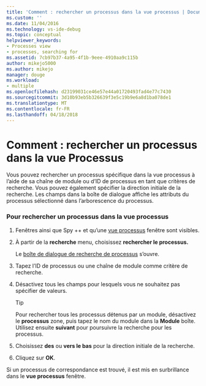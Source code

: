 ```yaml
---
title: 'Comment : rechercher un processus dans la vue processus | Documents Microsoft'
ms.custom: ''
ms.date: 11/04/2016
ms.technology: vs-ide-debug
ms.topic: conceptual
helpviewer_keywords:
- Processes view
- processes, searching for
ms.assetid: 7cb97b37-4a95-4f1b-9eee-4910aa9c115b
author: mikejo5000
ms.author: mikejo
manager: douge
ms.workload:
- multiple
ms.openlocfilehash: d23199031ce46e57e44a01720493fad4e77c7430
ms.sourcegitcommit: 3d10b93eb5b326639f3e5c19b9e6a8d1ba078de1
ms.translationtype: MT
ms.contentlocale: fr-FR
ms.lasthandoff: 04/18/2018
---
```

# <a name="how-to-search-for-a-process-in-processes-view"></a>Comment : rechercher un processus dans la vue Processus
Vous pouvez rechercher un processus spécifique dans la vue processus à l’aide de sa chaîne de module ou d’ID de processus en tant que critères de recherche. Vous pouvez également spécifier la direction initiale de la recherche. Les champs dans la boîte de dialogue affiche les attributs du processus sélectionné dans l’arborescence du processus.  
  
### <a name="to-search-for-a-process-in-processes-view"></a>Pour rechercher un processus dans la vue processus  
  
1.  Fenêtres ainsi que Spy ++ et qu’une [vue processus](../debugger/processes-view.md) fenêtre sont visibles.  
  
2.  À partir de la **recherche** menu, choisissez **rechercher le processus.**  
  
     Le [boîte de dialogue de recherche de processus](../debugger/process-search-dialog-box.md) s’ouvre.  
  
3.  Tapez l’ID de processus ou une chaîne de module comme critère de recherche.  
  
4.  Désactivez tous les champs pour lesquels vous ne souhaitez pas spécifier de valeurs.  
  
    > [!TIP]
    >  Pour rechercher tous les processus détenus par un module, désactivez le **processus** zone, puis tapez le nom du module dans la **Module** boîte. Utilisez ensuite **suivant** pour poursuivre la recherche pour les processus.  
  
5.  Choisissez **des** ou **vers le bas** pour la direction initiale de la recherche.  
  
6.  Cliquez sur **OK**.  
  
 Si un processus de correspondance est trouvé, il est mis en surbrillance dans le **vue processus** fenêtre.